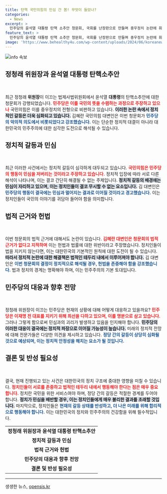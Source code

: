 ```yaml
---
title: 탄핵 국민의힘의 민심 간 봄! 무엇이 들었나?
categories:
  - News
excerpt: >
  민주당의 윤석열 대통령 탄핵 소추안 청문회, 국회를 난장판으로 만들며 중우정치 논란에 휘말리다! 악의적 의도와 헌법 위반 지적 속 무질서한 장면을 포착했다. 진실 규명이 아닌 정쟁의 도구로서의 활용이 과연 바람직한가?
feature_text: >
  민주당의 윤석열 대통령 탄핵 소추안 청문회, 국회를 난장판으로 만들며 중우정치 논란에 휘말리다! 악의적 의도와 헌법 위반 지적 속 무질서한 장면을 포착했다. 진실 규명이 아닌 정쟁의 도구로서의 활용이 과연 바람직한가?
image: 'https://www.behealthy4u.com/wp-content/uploads/2024/06/koreanews.jpg'
---
```


<p><img src="https://www.behealthy4u.com/wp-content/uploads/2024/06/koreanews.jpg" alt="info 속보" /></p>

<h2 data-ke-size="size26">정청래 위원장과 윤석열 대통령 탄핵소추안</h2>

<p data-ke-size="size16">&nbsp;</p>

<p>최근 정청래 <b>위원장</b>이 이끄는 법제사법위원회에서 윤석열 <b>대통령</b>의 탄핵소추안에 대한 청문회가 강행되었습니다. <b><span style="color: #ee2323;">민주당은 이를 국민의 뜻을 수렴하는 과정으로 주장하고 있으나</span></b> 국민의힘은 이를 중우정치의 전형으로 비판하고 있습니다. <b><span style="background-color: #21538527;">이러한 논란 속에서 정치적인 갈등은 더욱 심화되고 있습니다.</span></b> 김혜란 국민의힘 대변인은 이번 청문회가 <b><span style="color: #1a5490;">민주당의 악의적 의도에서 비롯되었다고 강조했습니다.</span></b> 이는 단순한 정치적 대결이 아니라 대한민국의 민주주의에 대한 심각한 도전으로 해석될 수 있습니다.</p></p>

<p data-ke-size="size16"></p>

<h2 data-ke-size="size26">정치적 갈등과 민심</h2>

<p data-ke-size="size16">&nbsp;</p>

<p>최근 이러한 사건에서는 정치적 갈등이 심각하게 대두되고 있습니다. <b><span style="color: #ee2323;">국민의힘은 민주당의 행동이 민심을 저버리는 것이라고 주장하고 있습니다.</span></b> 정치적 입장에 따라 서로 다른 해석이 나타나며, 이는 결코 간단히 해결될 수 없는 주제입니다. <b><span style="background-color: #21538527;">정치적 갈등의 배경에는 민심이 자리하고 있으며, 이는 정치인들이 결코 무시할 수 없는 요소입니다.</span></b> 김 대변인은 <b><span style="color: #1a5490;">민주당의 행동이 결국에는 민심과 멀어지는 결과로 이어질 것이라고 경고했습니다.</span></b> 이는 정치인들이 국민의 이야기를 귀담아 들어야 함을 의미합니다.</p></p>

<p data-ke-size="size16"></p>

<h2 data-ke-size="size26">법적 근거와 헌법</h2>

<p data-ke-size="size16">&nbsp;</p>

<p>이번 청문회의 법적 근거에 대해서도 논란이 있습니다. <b><span style="color: #ee2323;">김혜란 대변인은 청문회의 법적 근거가 없다고 지적하며</span></b> 이는 헌법과 법률에 대한 위반이라고 주장했습니다. 정치인들이 법을 지키지 않는다면, 이는 대한민국의 기본적인 원칙에 대한 도전이 될 수 있습니다. <b><span style="background-color: #21538527;">따라서 정치적 논란에 대한 해결책은 법적인 테두리 내에서 이루어져야 합니다.</span></b> 김 대변인은 <b><span style="color: #1a5490;">이번 청문회의 결정이 정치적으로 해석될 경우, 헌법을 존중해야 함을 강조했습니다.</span></b> 법과 정치의 경계는 명확해야 하며, 이는 민주주의의 기본 토대입니다.</p></p>

<p data-ke-size="size16"></p>

<h2 data-ke-size="size26">민주당의 대응과 향후 전망</h2>

<p data-ke-size="size16">&nbsp;</p>

<p>정청래 위원장이 이끄는 민주당은 현재의 상황에 대해 어떻게 대응하고 있을까요? <b><span style="color: #ee2323;">민주당은 이재명 전 대표를 지키기 위해 최선을 다하고 있으며, 이를 명분으로 삼고 있습니다.</span></b> 그러나 그렇게 함으로써 민심과의 괴리가 발생하고 있음을 인지해야 합니다. <b><span style="background-color: #21538527;">민주당의 이러한 대응이 결국에는 정치적 파장으로 이어질 가능성이 높습니다.</span></b> 미래의 정치적 전망에 대해 전문가들은 다양한 의견을 제시하고 있습니다. <b><span style="color: #1a5490;">정당 간의 갈등이 상당히 심화될 것으로 예상되며, 이는 정치적 안정성을 해치는 요소가 될 것입니다.</span></b></p></p>

<p data-ke-size="size16"></p>

<h2 data-ke-size="size26">결론 및 반성 필요성</h2>

<p data-ke-size="size16">&nbsp;</p>

<p>결국, 현재 진행되고 있는 사건은 대한민국의 정치 구조에 중대한 영향을 미칠 수 있습니다. <b><span style="color: #ee2323;">정치인들이 서로를 존중하고 법적인 테두리 내에서 행동해야 한다는 점은 매우 중요합니다.</span></b> 정치란 국민을 위한 서비스여야 하며, 정당 간의 갈등은 적절한 경계를 두어야 합니다. <b><span style="background-color: #21538527;">정치가 민심을 배반할 경우, 이는 정치인들에게 매우 불리한 결과를 초래할 것입니다.</span></b> 마지막으로, 정치인들은 <b><span style="color: #1a5490;">현재의 갈등 상태를 반성하고, 더 나은 미래를 위해 합리적으로 행동해야 합니다.</span></b> 이는 대한민국의 정치와 민주주의의 건강함을 위해 필수적입니다.</p></p>

<p data-ke-size="size16"></p>

<table style="width: 100%; border-spacing: 0; border-collapse: collapse;">
  <tr>
    <td style="text-align: center; height: 17px;"><b>정청래 위원장과 윤석열 대통령 탄핵소추안</b></td>
  </tr>
  <tr>
    <td style="text-align: center; height: 17px;"><b>정치적 갈등과 민심</b></td>
  </tr>
  <tr>
    <td style="text-align: center; height: 17px;"><b>법적 근거와 헌법</b></td>
  </tr>
  <tr>
    <td style="text-align: center; height: 17px;"><b>민주당의 대응과 향후 전망</b></td>
  </tr>
  <tr>
    <td style="text-align: center; height: 17px;"><b>결론 및 반성 필요성</b></td>
  </tr>
</table>

<hr>
생생한 뉴스, <a href="https://opensis.kr" rel="dofollow">opensis.kr</a>


